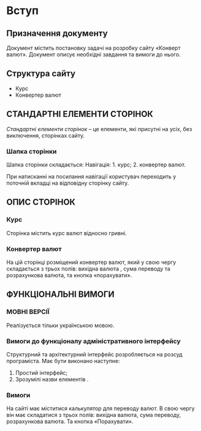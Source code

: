 # Вступ
## Призначення документу
Документ містить постановку задачі на розробку сайту «Конверт валют». Документ описує необхідні завдання та вимоги до нього.

## Структура сайту 
* Курс
 * Конвертер валют 
 ## СТАНДАРТНІ ЕЛЕМЕНТИ СТОРІНОК 
*Стандартні елементи сторінок* – це елементи, які присутні на усіх, без виключення, сторінках сайту.
### Шапка сторінки
Шапка сторінки складається: 
Навігація: 
    1. курс;
    2. конвертер валют.

При натисканні на посилання навігації користувач переходить у поточній вкладці на відповідну сторінку сайту.

## ОПИС СТОРІНОК 
### Курс 
Сторінка містить курс валют відносно гривні. 
### Конвертер валют 
На цій сторінці розміщений конвертер валют, який у свою чергу складається з трьох полів: вихідна валюта , сума переводу та розрахункова валюта, та кнопка «порахувати».

## ФУНКЦІОНАЛЬНІ ВИМОГИ 
### МОВНІ ВЕРСІЇ
Реалізується тільки українською мовою. 
### Вимоги до функціоналу адміністративного інтерфейсу
Структурний та архітектурний інтерфейс розробляється на розсуд програміста.
Має бути виконано наступне: 
 1. Простий інтерфейс; 
 2. Зрозумілі назви елементів .

### Вимоги 
На сайті має міститися калькулятор для переводу валют. В свою чергу він має складатися з трьох полів: вихідна валюта, сума переводу, розрахункова валюта. Та кнопка «Порахувати».
